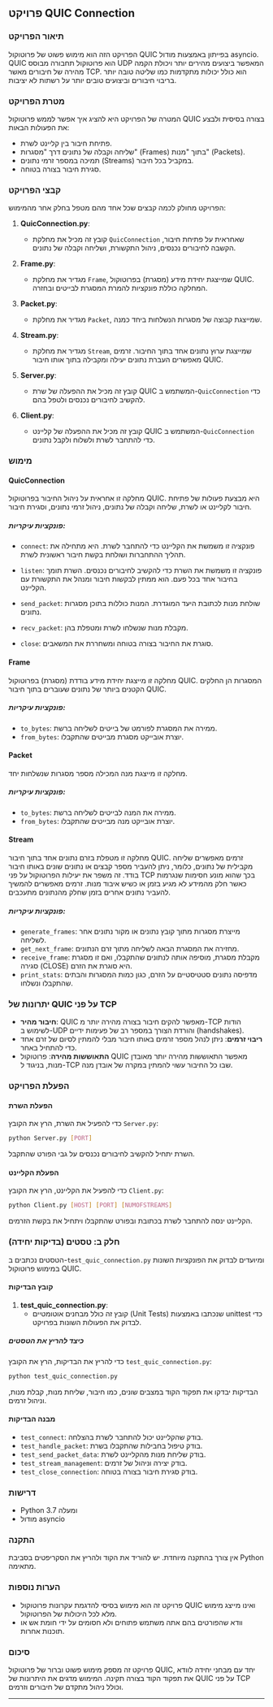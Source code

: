## פרויקט QUIC Connection

### תיאור הפרויקט

הפרויקט הזה הוא מימוש פשוט של פרוטוקול QUIC בפייתון באמצעות מודול asyncio. QUIC הוא פרוטוקול תחבורה מבוסס UDP המאפשר ביצועים מהירים יותר ויכולת הקמה מהירה של חיבורים מאשר TCP. הוא כולל יכולות מתקדמות כמו שליטה טובה יותר בריבוי חיבורים וביצועים טובים יותר על רשתות לא יציבות.

### מטרת הפרויקט

המטרה של הפרויקט היא להציג איך אפשר לממש פרוטוקול QUIC בצורה בסיסית ולבצע את הפעולות הבאות:

- פתיחת חיבור בין קליינט לשרת.
- שליחה וקבלה של נתונים דרך "מסגרות" (Frames) בתוך "מנות" (Packets).
- תמיכה במספר זרמי נתונים (Streams) במקביל בכל חיבור.
- סגירת חיבור בצורה בטוחה.

### קבצי הפרויקט

הפרויקט מחולק לכמה קבצים שכל אחד מהם מטפל בחלק אחר מהמימוש:

1. **QuicConnection.py**:

   - קובץ זה מכיל את מחלקת `QuicConnection` שאחראית על פתיחת חיבור, הקשבה לחיבורים נכנסים, ניהול התקשורת, ושליחה וקבלה של נתונים.

2. **Frame.py**:

   - מגדיר את מחלקת `Frame`, שמייצגת יחידת מידע (מסגרת) בפרוטוקול QUIC. המחלקה כוללת פונקציות להמרת המסגרת לבייטים ובחזרה.

3. **Packet.py**:

   - מגדיר את מחלקת `Packet`, שמייצגת קבוצה של מסגרות הנשלחות ביחד כמנה.

4. **Stream.py**:

   - מגדיר את מחלקת `Stream`, שמייצגת ערוץ נתונים אחד בתוך החיבור. זרמים מאפשרים העברת נתונים יעילה ומקבילה בתוך אותו חיבור QUIC.

5. **Server.py**:

   - קובץ זה מכיל את ההפעלה של שרת QUIC המשתמש ב-`QuicConnection` כדי להקשיב לחיבורים נכנסים ולטפל בהם.

6. **Client.py**:
   - קובץ זה מכיל את ההפעלה של קליינט QUIC המשתמש ב-`QuicConnection` כדי להתחבר לשרת ולשלוח ולקבל נתונים.

### מימוש

#### QuicConnection

מחלקה זו אחראית על ניהול החיבור בפרוטוקול QUIC. היא מבצעת פעולות של פתיחת חיבור לקליינט או לשרת, שליחה וקבלה של נתונים, ניהול זרמי נתונים, וסגירת חיבור.

##### פונקציות עיקריות:

- `connect`: פונקציה זו משמשת את הקליינט כדי להתחבר לשרת. היא מתחילה את תהליך ההתחברות ושולחת בקשת חיבור ראשונית לשרת.
- `listen`: פונקציה זו משמשת את השרת כדי להקשיב לחיבורים נכנסים. השרת תומך בחיבור אחד בכל פעם. הוא ממתין לבקשות חיבור ומנהל את התקשורת עם הקליינט.

- `send_packet`: שולחת מנות לכתובת היעד המוגדרת. המנות כוללות בתוכן מסגרות נתונים.

- `recv_packet`: מקבלת מנות שנשלחו לשרת ומטפלת בהן.

- `close`: סוגרת את החיבור בצורה בטוחה ומשחררת את המשאבים.

#### Frame

מחלקה זו מייצגת יחידת מידע בודדת (מסגרת) בפרוטוקול QUIC. המסגרות הן החלקים הקטנים ביותר של נתונים שעוברים בתוך חיבור QUIC.

##### פונקציות עיקריות:

- `to_bytes`: ממירה את המסגרת לפורמט של בייטים לשליחה ברשת.
- `from_bytes`: יוצרת אובייקט מסגרת מבייטים שהתקבלו.

#### Packet

מחלקה זו מייצגת מנה המכילה מספר מסגרות שנשלחות יחד.

##### פונקציות עיקריות:

- `to_bytes`: ממירה את המנה לבייטים לשליחה ברשת.
- `from_bytes`: יוצרת אובייקט מנה מבייטים שהתקבלו.

#### Stream

מחלקה זו מטפלת בזרם נתונים אחד בתוך חיבור QUIC. זרמים מאפשרים שליחה מקבילית של נתונים, כלומר, ניתן להעביר מספר קבצים או נתונים שונים באותו חיבור בודד. זה משפר את יעילות הפרוטוקול על פני TCP בכך שהוא מונע חסימות שנגרמות כאשר חלק מהמידע לא מגיע בזמן או כשיש איבוד מנות. זרמים מאפשרים להמשיך להעביר נתונים אחרים בזמן שחלק מהנתונים מתעכבים.

##### פונקציות עיקריות:

- `generate_frames`: מייצרת מסגרות מתוך קובץ נתונים או מקור נתונים אחר לשליחה.
- `get_next_frame`: מחזירה את המסגרת הבאה לשליחה מתוך זרם הנתונים.
- `receive_frame`: מקבלת מסגרת, מוסיפה אותה לנתונים שהתקבלו, ואם זו מסגרת סגירה (CLOSE) היא סוגרת את הזרם.
- `print_stats`: מדפיסה נתונים סטטיסטיים על הזרם, כגון כמות המסגרות והבתים שהתקבלו ונשלחו.

### יתרונות של QUIC על פני TCP

- **חיבור מהיר**: QUIC מאפשר להקים חיבור בצורה מהירה יותר מ-TCP הודות לשימוש ב-UDP והורדת הצורך במספר רב של פעימות ידיים (handshakes).
- **ריבוי זרמים**: ניתן לנהל מספר זרמים באותו חיבור מבלי להמתין לסיום של זרם אחד כדי להתחיל באחר.
- **התאוששות מהירה**: פרוטוקול QUIC מאפשר התאוששות מהירה יותר מאובדן מנות, בניגוד ל-TCP שבו כל החיבור עשוי להמתין במקרה של אובדן מנה.

### הפעלת הפרויקט

#### הפעלת השרת

כדי להפעיל את השרת, הרץ את הקובץ `Server.py`:

```bash
python Server.py [PORT]
```

השרת יתחיל להקשיב לחיבורים נכנסים על גבי הפורט שהתקבל.

#### הפעלת הקליינט

כדי להפעיל את הקליינט, הרץ את הקובץ `Client.py`:

```bash
python Client.py [HOST] [PORT] [NUMOFSTREAMS]
```

הקליינט ינסה להתחבר לשרת בכתובת ובפורט שהתקבלו ויתחיל את בקשת הזרמים.

### חלק ב: טסטים (בדיקות יחידה)

הטסטים נכתבים ב-`test_quic_connection.py` ומיועדים לבדוק את הפונקציות השונות במימוש פרוטוקול QUIC.

#### קובץ הבדיקות

1. **test_quic_connection.py**:
   - קובץ זה כולל מבחנים אוטומטיים (Unit Tests) שנכתבו באמצעות unittest כדי לבדוק את הפעולות השונות בפרויקט.

##### כיצד להריץ את הטסטים

כדי להריץ את הבדיקות, הרץ את הקובץ `test_quic_connection.py`:

```bash
python test_quic_connection.py
```

הבדיקות יבדקו את תפקוד הקוד במצבים שונים, כמו חיבור, שליחת מנות, קבלת מנות, וניהול זרמים.

#### מבנה הבדיקות

- `test_connect`: בודק שהקליינט יכול להתחבר לשרת בהצלחה.
- `test_handle_packet`: בודק טיפול בחבילות שהתקבלו בשרת.
- `test_send_packet_data`: בודק שליחת מנות מהקליינט לשרת.
- `test_stream_management`: בודק יצירה וניהול של זרמים.
- `test_close_connection`: בודק סגירת חיבור בצורה בטוחה.

### דרישות

- Python 3.7 ומעלה
- מודול asyncio

### התקנה

אין צורך בהתקנה מיוחדת. יש להוריד את הקוד ולהריץ את הסקריפטים בסביבת Python מתאימה.

### הערות נוספות

- פרויקט זה הוא מימוש בסיסי להדגמת עקרונות פרוטוקול QUIC ואינו מייצג מימוש מלא לכל היכולות של הפרוטוקול.
- וודא שהפורטים בהם אתה משתמש פתוחים ולא חסומים על ידי חומת אש או תוכנות אחרות.

### סיכום

פרויקט זה מספק מימוש פשוט וברור של פרוטוקול QUIC, יחד עם מבחני יחידה לוודא את תפקוד הקוד בצורה תקינה. המימוש מדגים את היתרונות של QUIC על פני TCP וכולל ניהול מתקדם של חיבורים וזרמים.

---
